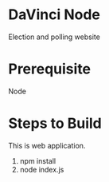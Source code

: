 DaVinci Node
=======
Election and polling website

Prerequisite
============
Node

Steps to Build
===============
This is web application.

1. npm install
2. node index.js
